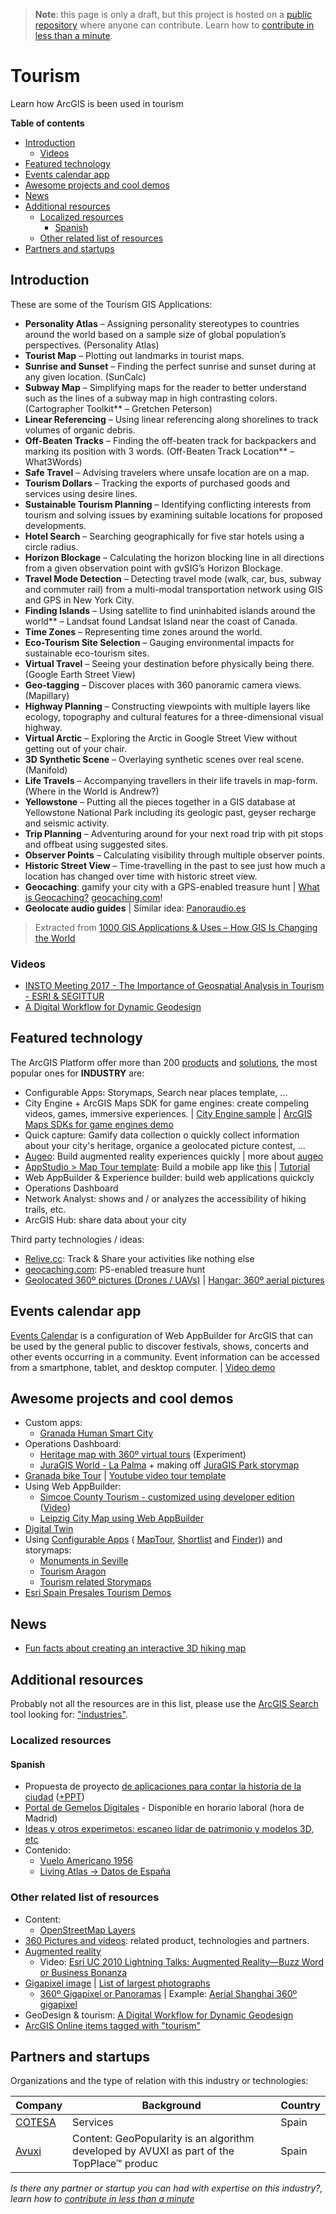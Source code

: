 > **Note**: this page is only a draft, but this project is hosted on a [public repository](https://github.com/hhkaos/awesome-arcgis) where anyone can contribute. Learn how to [contribute in less than a minute](https://github.com/hhkaos/awesome-arcgis/blob/master/CONTRIBUTING.md#contributions).

# Tourism

Learn how ArcGIS is been used in tourism

<!-- START doctoc generated TOC please keep comment here to allow auto update -->
<!-- DON'T EDIT THIS SECTION, INSTEAD RE-RUN doctoc TO UPDATE -->
**Table of contents**

- [Introduction](#introduction)
  - [Videos](#videos)
- [Featured technology](#featured-technology)
- [Events calendar app](#events-calendar-app)
- [Awesome projects and cool demos](#awesome-projects-and-cool-demos)
- [News](#news)
- [Additional resources](#additional-resources)
  - [Localized resources](#localized-resources)
    - [Spanish](#spanish)
  - [Other related list of resources](#other-related-list-of-resources)
- [Partners and startups](#partners-and-startups)

<!-- END doctoc generated TOC please keep comment here to allow auto update -->

## Introduction

These are some of the Tourism GIS Applications:

* **Personality Atlas** – Assigning personality stereotypes to countries around the world based on a sample size of global population’s perspectives. (Personality Atlas)
* **Tourist Map** – Plotting out landmarks in tourist maps.
* **Sunrise and Sunset** – Finding the perfect sunrise and sunset during at any given location. (SunCalc)
* **Subway Map** – Simplifying maps for the reader to better understand such as the lines of a subway map in high contrasting colors. (Cartographer Toolkit** – Gretchen Peterson)
* **Linear Referencing** – Using linear referencing along shorelines to track volumes of organic debris.
* **Off-Beaten Tracks** – Finding the off-beaten track for backpackers and marking its position with 3 words. (Off-Beaten Track Location** – What3Words)
* **Safe Travel** – Advising travelers where unsafe location are on a map.
* **Tourism Dollars** – Tracking the exports of purchased goods and services using desire lines.
* **Sustainable Tourism Planning** – Identifying conflicting interests from tourism and solving issues by examining suitable locations for proposed developments.
* **Hotel Search** – Searching geographically for five star hotels using a circle radius.
* **Horizon Blockage** – Calculating the horizon blocking line in all directions from a given observation point with gvSIG’s Horizon Blockage.
* **Travel Mode Detection** – Detecting travel mode (walk, car, bus, subway and commuter rail) from a multi-modal transportation network using GIS and GPS in New York City.
* **Finding Islands** – Using satellite to find uninhabited islands around the world** – Landsat found Landsat Island near the coast of Canada.
* **Time Zones** – Representing time zones around the world.
* **Eco-Tourism Site Selection** – Gauging environmental impacts for sustainable eco-tourism sites.
* **Virtual Travel** – Seeing your destination before physically being there. (Google Earth Street View)
* **Geo-tagging** – Discover places with 360 panoramic camera views. (Mapillary)
* **Highway Planning** – Constructing viewpoints with multiple layers like ecology, topography and cultural features for a three-dimensional visual highway.
* **Virtual Arctic** – Exploring the Arctic in Google Street View without getting out of your chair.
* **3D Synthetic Scene** – Overlaying synthetic scenes over real scene. (Manifold)
* **Life Travels** – Accompanying travellers in their life travels in map-form. (Where in the World is Andrew?)
* **Yellowstone** – Putting all the pieces together in a GIS database at Yellowstone National Park including its geologic past, geyser recharge and seismic activity.
* **Trip Planning** – Adventuring around for your next road trip with pit stops and offbeat using suggested sites.
* **Observer Points** – Calculating visibility through multiple observer points.
* **Historic Street View** – Time-travelling in the past to see just how much a location has changed over time with historic street view.
* **Geocaching**: gamify your city with a GPS-enabled treasure hunt  | [What is Geocaching?](https://storymaps.arcgis.com/stories/9ffee4dfaeb247d4b37338136cd696f4) [geocaching.com](http://www.geocaching.com)!
* **Geolocate audio guides** | Similar idea: [Panoraudio.es](http://app.panoraudio.es/)

> Extracted from [1000 GIS Applications & Uses – How GIS Is Changing the World](https://docs.google.com/document/d/1wDkDCv-YiNijT-HF2zBJboKU2Jk0SqBCNyHKC0ctoTw/edit#heading=h.nr7gd2rh0tfr)

### Videos

* [INSTO Meeting 2017 - The Importance of Geospatial Analysis in Tourism - ESRI & SEGITTUR](https://www.youtube.com/watch?v=7com2Ma7PuU)
* [A Digital Workflow for Dynamic Geodesign](https://www.youtube.com/watch?v=QERJbL9J1Xw)

## Featured technology

The ArcGIS Platform offer more than 200 [products](../../../arcgis/products/README.md) and [solutions](https://solutions.arcgis.com/), the most popular ones for **INDUSTRY** are:

* Configurable Apps: Storymaps, Search near places template, ...
* City Engine + ArcGIS Maps SDK for game engines: create compeling videos, games, immersive experiences. | [City Engine sample](https://youtu.be/83CMxMKYoWc?t=245) | [ArcGIS Maps SDKs for game engines demo](https://youtu.be/ErLw1SZlgrc?t=358)
* Quick capture: Gamify data collection o quickly collect information about your city's heritage, organice a geolocated picture contest, ...
* [Augeo](https://esri-es.github.io/awesome-arcgis/esri/emerging-technologies/ar/#augeo): Build augmented reality experiences quickly | more about [augeo](https://esri-es.github.io/arcgis-search/?search=augeo#gsc.tab=0&gsc.q=%22augeo%22)
* [AppStudio > Map Tour template](https://doc.arcgis.com/en/appstudio/configure-apps/templatemaptour.htm): Build a mobile app like [this](https://play.google.com/store/apps/details?id=com.esri.palmspringsmaptour) | [Tutorial](https://doc.arcgis.com/en/appstudio/configure-apps/templatemaptour.htm)
* Web AppBuilder & Experience builder: build web applications quickcly
* Operations Dashboard
* Network Analyst: shows and / or analyzes the accessibility of hiking trails, etc.
* ArcGIS Hub: share data about your city

Third party technologies / ideas:

* [Relive.cc](https://www.relive.cc/?hl=en): Track & Share your activities like nothing else
* [geocaching.com](http://www.geocaching.com): PS-enabled treasure hunt
* [Geolocated 360º pictures (Drones / UAVs)](https://360.dielmo.com/) | [Hangar: 360º aerial pictures](https://hangar.com/hangar360/)

## Events calendar app

[Events Calendar](https://solutions.arcgis.com/local-government/help/event-calendar/) is a configuration of Web AppBuilder for ArcGIS that can be used by the general public to discover festivals, shows, concerts and other events occurring in a community. Event information can be accessed from a smartphone, tablet, and desktop computer. | [Video demo](https://youtu.be/YAZFXXvJKZQ?t=10m53s)

## Awesome projects and cool demos

* Custom apps:
    * [Granada Human Smart City](https://ciudadinteligente.granada.org/granadarutas/)
* Operations Dashboard:
    * [Heritage map with 360º virtual tours](https://tomellosotech.maps.arcgis.com/apps/opsdashboard/index.html#/304dc67a44a54d4dbccef11ff6d08c38) (Experiment)
    * [JuraGIS World - La Palma](https://marketing.maps.arcgis.com/apps/opsdashboard/index.html#/45aa0cf0c8be4255adf620dbb5757bb3) + making off [JuraGIS Park storymap](http://geoapps.esri.es/JuraGIS/index.html)
* [Granada bike Tour](http://geo-developers.github.io/youtube-video-tour/index.html?appid=dfd3d90e66ed4aa9812cdf8729bf1404) | [Youtube video tour template](https://github.com/Geo-Developers/youtube-video-tour)
* Using Web AppBuilder:
    * [Simcoe County Tourism - customized using developer edition ](https://maps.simcoe.ca/public/) ([Video](https://youtu.be/5hsprKc_Wo0?t=15m10s))
    * [Leipzig City Map using Web AppBuilder](http://www.arcgis.com/home/item.html?id=4c89f67a66a049a8a69cd4f8dedb3aa1)
* [Digital Twin](https://oretana.github.io/Tomelloso/)
* Using [Configurable Apps](../../../arcgis/products/configurable-apps/README.md) (  [MapTour](http://www.arcgis.com/home/item.html?id=91d75e9b375e4e9b9b3a4004544bfadf), [Shortlist](http://www.arcgis.com/home/item.html?id=c62ff7eec30641e69ae6acd7f1599512) and [Finder](http://www.arcgis.com/home/item.html?id=547a3a4462344880be61ed4083142f63))) and storymaps:
    * [Monuments in Seville](http://sig.urbanismosevilla.org/sevilla.art/monumentos/index_en.html)
    * [Tourism Aragon](http://gob-aragon.maps.arcgis.com/apps/webappviewer/index.html?id=8d644249c065452ca8707a78ea352dd1)
    * [Tourism related Storymaps](https://storymaps.arcgis.com/en/gallery/#s=0&q=tourism)
* [Esri Spain Presales Tourism Demos](http://preventas.maps.arcgis.com/home/gallery.html?view=list&sortOrder=true&sortField=relevance&showFilters=true&searchTerm=turismo)


## News

* [Fun facts about creating an interactive 3D hiking map](https://www.esri.com/arcgis-blog/products/js-api-arcgis/mapping/creating-3d-hiking-map/)

## Additional resources

Probably not all the resources are in this list, please use the [ArcGIS Search](https://esri-es.github.io/arcgis-search/) tool looking for: ["industries"](https://esri-es.github.io/arcgis-search/?search="industries"&utm_campaign=awesome-list&utm_source=awesome-list&utm_medium=page).

### Localized resources

#### Spanish

* Propuesta de proyecto [de aplicaciones para contar la historia de la ciudad](https://www.arcgis.com/apps/Cascade/index.html?appid=2ca2e152f2044f0597e6052cf7469998) ([+PPT](https://docs.google.com/presentation/d/e/2PACX-1vQI0-2YhBFcdV1aIs-mYkRB9BwEdwofvP_ZFRi2ULuzqEXSHEIIpA58qiTBXuW3Xy39PNCKyT5e9WOh/embed?start=false&loop=false&delayms=3000&slide=id.g3e1f034177_0_43))
* [Portal de Gemelos Digitales](https://indoors1071.esri.es/portal/apps/sites/#/digitaltwin) - Disponible en horario laboral (hora de Madrid)
* [Ideas y otros experimetos: escaneo lídar de patrimonio y modelos 3D, etc](https://tomellosotech.maps.arcgis.com/apps/MapSeries/index.html?appid=8847dfbd47d642eeba3cf13584becb77)
* Contenido:
    * [Vuelo Americano 1956](https://www.arcgis.com/home/item.html?id=c6dff44ea2ef4a1ebc5eef25ef77f469)
    * [Living Atlas -> Datos de España](https://livingatlas.arcgis.com/en/browse/#d=2&type=layers&rgnCode=ES)

### Other related list of resources

* Content:
    * [OpenStreetMap Layers](https://livingatlas.arcgis.com/en/browse/#d=2&q=openstreetmap&type=layers)
* [360 Pictures and videos](../../../emerging-technologies/360/README.md): related product, technologies and partners.
* [Augmented reality](../../../emerging-technologies/ar/README.md)
    * Video: [Esri UC 2010 Lightning Talks: Augmented Reality—Buzz Word or Business Bonanza](https://www.youtube.com/watch?v=VE7aB_-sTXk)
* [Gigapixel image](https://en.wikipedia.org/wiki/Gigapixel_image) | [List of largest photographs](https://en.wikipedia.org/wiki/List_of_largest_photographs)
    * [360º Gigapixel or Panoramas](https://www.google.com/search?q=%22gigapixel%22+AND+\(%22360%22+OR+%22Panorama%22\)&oq=%22gigapixel%22+AND+(%22360%22+OR+%22Panorama%22)&aqs=chrome..69i57j0.17496j0j4&sourceid=chrome&ie=UTF-8) |  Example: [Aerial Shanghai 360º gigapixel](http://en.bigpixel.cn/t/5834170785f26b37002af46d)
* GeoDesign & tourism: [A Digital Workflow for Dynamic Geodesign](https://youtu.be/QERJbL9J1Xw?t=15m48s)
* [ArcGIS Online items tagged with "tourism"](https://www.arcgis.com/home/search.html?t=content&q=tags%3Atourism&start=1&sortOrder=desc&sortField=relevance&focus=applications-web)

## Partners and startups

Organizations and the type of relation with this industry or technologies:

|Company|Background|Country|
|---|---|---|
|[COTESA](../../partners/program-members/cotesa/README.md)|Services|Spain
|[Avuxi](https://admin.avuxi.com/api)|Content: GeoPopularity is an algorithm developed by AVUXI as part of the TopPlace™ produc|Spain

*Is there any partner or startup you can had with expertise on this industry?, learn how to [contribute in less than a minute](https://github.com/hhkaos/awesome-arcgis/blob/master/CONTRIBUTING.md#contributions)*
